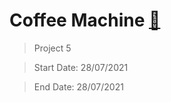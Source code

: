 # Coffee Machine [:rocket:](https://hyperskill.org/projects/33?track=12)

> Project 5

> Start Date: 28/07/2021

> End Date: 28/07/2021

